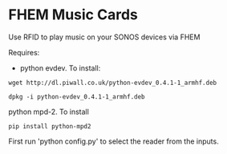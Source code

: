 # FHEM Music Cards
Use RFID to play music on your SONOS devices via FHEM

Requires:
- python evdev. To install:

`wget http://dl.piwall.co.uk/python-evdev_0.4.1-1_armhf.deb`

`dpkg -i python-evdev_0.4.1-1_armhf.deb`

python mpd-2. To install

` pip install python-mpd2 `

First run 'python config.py' to select the reader from the inputs.

